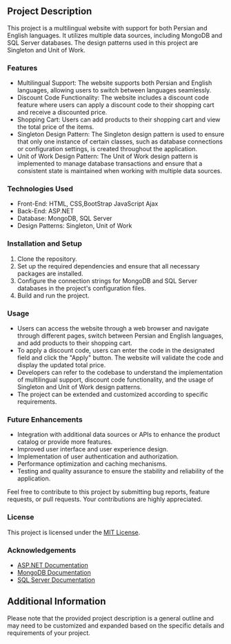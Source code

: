 ## Project Description

This project is a multilingual website with support for both Persian and English languages. It utilizes multiple data sources, including MongoDB and SQL Server databases. The design patterns used in this project are Singleton and Unit of Work.

### Features
- Multilingual Support: The website supports both Persian and English languages, allowing users to switch between languages seamlessly.
- Discount Code Functionality: The website includes a discount code feature where users can apply a discount code to their shopping cart and receive a discounted price.
- Shopping Cart: Users can add products to their shopping cart and view the total price of the items.
- Singleton Design Pattern: The Singleton design pattern is used to ensure that only one instance of certain classes, such as database connections or configuration settings, is created throughout the application.
- Unit of Work Design Pattern: The Unit of Work design pattern is implemented to manage database transactions and ensure that a consistent state is maintained when working with multiple data sources.

### Technologies Used
- Front-End: HTML, CSS,BootStrap JavaScript Ajax
- Back-End: ASP.NET
- Database: MongoDB, SQL Server
- Design Patterns: Singleton, Unit of Work

### Installation and Setup
1. Clone the repository.
2. Set up the required dependencies and ensure that all necessary packages are installed.
3. Configure the connection strings for MongoDB and SQL Server databases in the project's configuration files.
4. Build and run the project.

### Usage
- Users can access the website through a web browser and navigate through different pages, switch between Persian and English languages, and add products to their shopping cart.
- To apply a discount code, users can enter the code in the designated field and click the "Apply" button. The website will validate the code and display the updated total price.
- Developers can refer to the codebase to understand the implementation of multilingual support, discount code functionality, and the usage of Singleton and Unit of Work design patterns.
- The project can be extended and customized according to specific requirements.

### Future Enhancements
- Integration with additional data sources or APIs to enhance the product catalog or provide more features.
- Improved user interface and user experience design.
- Implementation of user authentication and authorization.
- Performance optimization and caching mechanisms.
- Testing and quality assurance to ensure the stability and reliability of the application.

Feel free to contribute to this project by submitting bug reports, feature requests, or pull requests. Your contributions are highly appreciated.

### License
This project is licensed under the [MIT License](link-to-your-license-file).

### Acknowledgements
- [ASP.NET Documentation](https://docs.microsoft.com/aspnet/)
- [MongoDB Documentation](https://docs.mongodb.com/)
- [SQL Server Documentation](https://docs.microsoft.com/sql/)

## Additional Information

Please note that the provided project description is a general outline and may need to be customized and expanded based on the specific details and requirements of your project.
